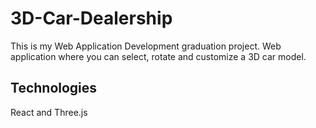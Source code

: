 # 3D-Car-Dealership
This is my Web Application Development graduation project.
Web application where you can select, rotate and customize a 3D car model.

## Technologies
React and Three.js
